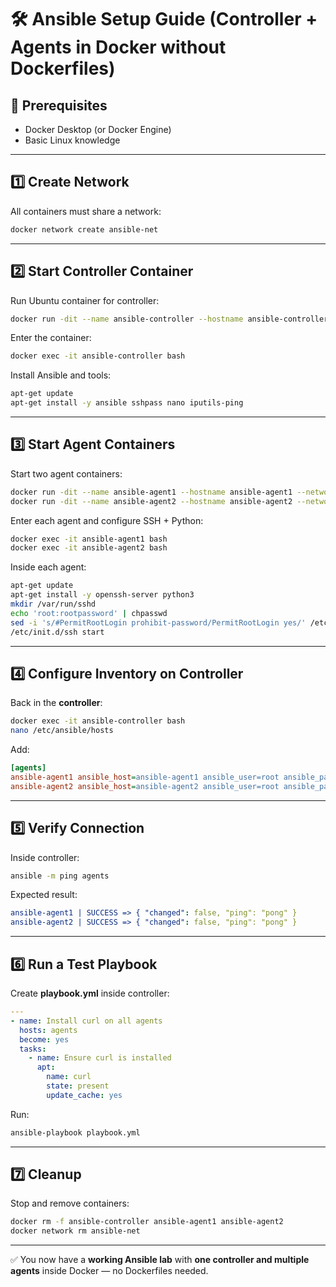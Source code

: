 # 🛠️ Ansible Setup Guide (Controller + Agents in Docker without Dockerfiles)

## 📌 Prerequisites
- Docker Desktop (or Docker Engine)
- Basic Linux knowledge

---

## 1️⃣ Create Network
All containers must share a network:
```bash
docker network create ansible-net
```

---

## 2️⃣ Start Controller Container
Run Ubuntu container for controller:
```bash
docker run -dit --name ansible-controller --hostname ansible-controller --network ansible-net ubuntu:20.04 bash
```

Enter the container:
```bash
docker exec -it ansible-controller bash
```

Install Ansible and tools:
```bash
apt-get update
apt-get install -y ansible sshpass nano iputils-ping
```

---

## 3️⃣ Start Agent Containers
Start two agent containers:
```bash
docker run -dit --name ansible-agent1 --hostname ansible-agent1 --network ansible-net ubuntu:20.04 bash
docker run -dit --name ansible-agent2 --hostname ansible-agent2 --network ansible-net ubuntu:20.04 bash
```

Enter each agent and configure SSH + Python:

```bash
docker exec -it ansible-agent1 bash
docker exec -it ansible-agent2 bash
```

Inside each agent:
```bash
apt-get update
apt-get install -y openssh-server python3
mkdir /var/run/sshd
echo 'root:rootpassword' | chpasswd
sed -i 's/#PermitRootLogin prohibit-password/PermitRootLogin yes/' /etc/ssh/sshd_config
/etc/init.d/ssh start
```

---

## 4️⃣ Configure Inventory on Controller
Back in the **controller**:
```bash
docker exec -it ansible-controller bash
nano /etc/ansible/hosts
```

Add:
```ini
[agents]
ansible-agent1 ansible_host=ansible-agent1 ansible_user=root ansible_password=rootpassword
ansible-agent2 ansible_host=ansible-agent2 ansible_user=root ansible_password=rootpassword
```

---

## 5️⃣ Verify Connection
Inside controller:
```bash
ansible -m ping agents
```

Expected result:
```yaml
ansible-agent1 | SUCCESS => { "changed": false, "ping": "pong" }
ansible-agent2 | SUCCESS => { "changed": false, "ping": "pong" }
```

---

## 6️⃣ Run a Test Playbook
Create **playbook.yml** inside controller:
```yaml
---
- name: Install curl on all agents
  hosts: agents
  become: yes
  tasks:
    - name: Ensure curl is installed
      apt:
        name: curl
        state: present
        update_cache: yes
```

Run:
```bash
ansible-playbook playbook.yml
```

---

## 7️⃣ Cleanup
Stop and remove containers:
```bash
docker rm -f ansible-controller ansible-agent1 ansible-agent2
docker network rm ansible-net
```

---

✅ You now have a **working Ansible lab** with **one controller and multiple agents** inside Docker — no Dockerfiles needed.

